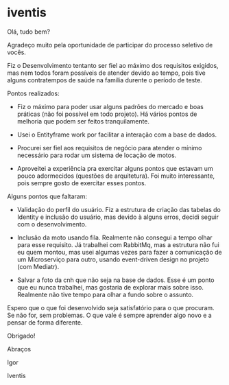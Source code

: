 # iventis

Olá, tudo bem? 

Agradeço muito pela oportunidade de participar do processo seletivo de vocês. 

Fiz o Desenvolvimento tentanto ser fiel ao máximo dos requisitos exigidos, mas nem todos 
foram possíveis de atender devido ao tempo, pois tive alguns contratempos de saúde na família durente o período de teste. 

Pontos realizados: 

- Fiz o máximo para poder usar alguns padrões do mercado e boas práticas (não foi possível em todo projeto). Há vários pontos de melhoria que podem ser feitos tranquilamente.

- Usei o Entityframe work por facilitar a interação com a base de dados. 

- Procurei ser fiel aos requisitos de negócio para atender o mínimo necessário para 
rodar um sistema de locação de motos. 

- Aproveitei a experiência pra exercitar alguns pontos que estavam um pouco adormecidos (questões de arquitetura). Foi muito interessante, pois sempre gosto de exercitar esses pontos. 

Alguns pontos que faltaram: 

 - Validação do perfil do usuário. Fiz a estrutura de criação das tabelas do Identity e inclusão do usuário, mas devido à alguns erros, decidi seguir com o desenvolvimento.

 - Inclusão da moto usando fila. Realmente não consegui a tempo olhar para esse requisito. 
 Já trabalhei com RabbitMq, mas a estrutura não fui eu quem montou, mas usei algumas vezes
 para fazer a comunicação de um Microserviço para outro, usando event-driven design no projeto (com Mediatr).

 - Salvar a foto da cnh que não seja na base de dados. Esse é um ponto que eu nunca trabalhei, mas gostaria de explorar mais sobre isso. Realmente não tive tempo para olhar a fundo sobre o assunto. 


Espero que o que foi desenvolvido seja satisfatório para o que procuram. Se não for, sem problemas. 
O que vale é sempre aprender algo novo e a pensar de forma diferente.

Obrigado!

Abraços

Igor


Iventis
